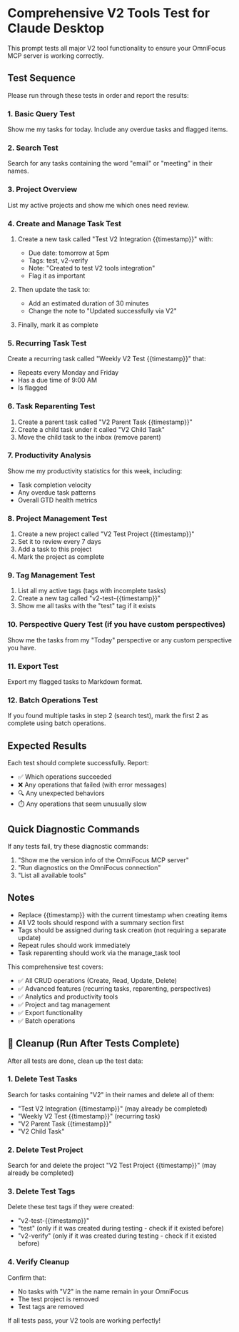 # Comprehensive V2 Tools Test for Claude Desktop

This prompt tests all major V2 tool functionality to ensure your OmniFocus MCP server is working correctly.

## Test Sequence

Please run through these tests in order and report the results:

### 1. Basic Query Test
Show me my tasks for today. Include any overdue tasks and flagged items.

### 2. Search Test
Search for any tasks containing the word "email" or "meeting" in their names.

### 3. Project Overview
List my active projects and show me which ones need review.

### 4. Create and Manage Task Test
1. Create a new task called "Test V2 Integration {{timestamp}}" with:
   - Due date: tomorrow at 5pm
   - Tags: test, v2-verify
   - Note: "Created to test V2 tools integration"
   - Flag it as important

2. Then update the task to:
   - Add an estimated duration of 30 minutes
   - Change the note to "Updated successfully via V2"

3. Finally, mark it as complete

### 5. Recurring Task Test
Create a recurring task called "Weekly V2 Test {{timestamp}}" that:
- Repeats every Monday and Friday
- Has a due time of 9:00 AM
- Is flagged

### 6. Task Reparenting Test
1. Create a parent task called "V2 Parent Task {{timestamp}}"
2. Create a child task under it called "V2 Child Task"
3. Move the child task to the inbox (remove parent)

### 7. Productivity Analysis
Show me my productivity statistics for this week, including:
- Task completion velocity
- Any overdue task patterns
- Overall GTD health metrics

### 8. Project Management Test
1. Create a new project called "V2 Test Project {{timestamp}}"
2. Set it to review every 7 days
3. Add a task to this project
4. Mark the project as complete

### 9. Tag Management Test
1. List all my active tags (tags with incomplete tasks)
2. Create a new tag called "v2-test-{{timestamp}}"
3. Show me all tasks with the "test" tag if it exists

### 10. Perspective Query Test (if you have custom perspectives)
Show me the tasks from my "Today" perspective or any custom perspective you have.

### 11. Export Test
Export my flagged tasks to Markdown format.

### 12. Batch Operations Test
If you found multiple tasks in step 2 (search test), mark the first 2 as complete using batch operations.

## Expected Results

Each test should complete successfully. Report:
- ✅ Which operations succeeded
- ❌ Any operations that failed (with error messages)
- 🔍 Any unexpected behaviors
- ⏱️ Any operations that seem unusually slow

## Quick Diagnostic Commands

If any tests fail, try these diagnostic commands:

1. "Show me the version info of the OmniFocus MCP server"
2. "Run diagnostics on the OmniFocus connection"
3. "List all available tools"

## Notes
- Replace {{timestamp}} with the current timestamp when creating items
- All V2 tools should respond with a summary section first
- Tags should be assigned during task creation (not requiring a separate update)
- Repeat rules should work immediately
- Task reparenting should work via the manage_task tool

This comprehensive test covers:
- ✅ All CRUD operations (Create, Read, Update, Delete)
- ✅ Advanced features (recurring tasks, reparenting, perspectives)
- ✅ Analytics and productivity tools
- ✅ Project and tag management
- ✅ Export functionality
- ✅ Batch operations

## 🧹 Cleanup (Run After Tests Complete)

After all tests are done, clean up the test data:

### 1. Delete Test Tasks
Search for tasks containing "V2" in their names and delete all of them:
- "Test V2 Integration {{timestamp}}" (may already be completed)
- "Weekly V2 Test {{timestamp}}" (recurring task)
- "V2 Parent Task {{timestamp}}"
- "V2 Child Task"

### 2. Delete Test Project
Search for and delete the project "V2 Test Project {{timestamp}}" (may already be completed)

### 3. Delete Test Tags
Delete these test tags if they were created:
- "v2-test-{{timestamp}}"
- "test" (only if it was created during testing - check if it existed before)
- "v2-verify" (only if it was created during testing - check if it existed before)

### 4. Verify Cleanup
Confirm that:
- No tasks with "V2" in the name remain in your OmniFocus
- The test project is removed
- Test tags are removed

If all tests pass, your V2 tools are working perfectly!